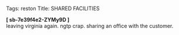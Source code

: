 Tags: reston
Title: SHARED FACILITIES
  
**[ sb-7e39f4e2-ZYMy9D ]**  
leaving virginia again. ngtp crap. sharing an office with the customer.
